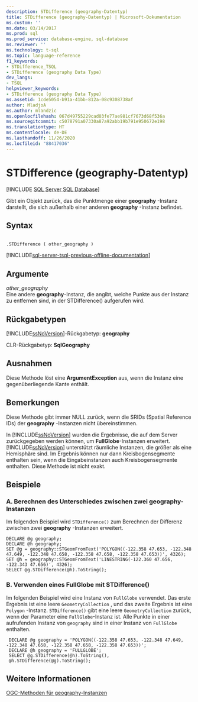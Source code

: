```yaml
---
description: STDifference (geography-Datentyp)
title: STDifference (geography-Datentyp) | Microsoft-Dokumentation
ms.custom: ''
ms.date: 03/14/2017
ms.prod: sql
ms.prod_service: database-engine, sql-database
ms.reviewer: ''
ms.technology: t-sql
ms.topic: language-reference
f1_keywords:
- STDifference_TSQL
- STDifference (geography Data Type)
dev_langs:
- TSQL
helpviewer_keywords:
- STDifference (geography Data Type)
ms.assetid: 1cde5054-b91a-41bb-812a-08c9308738af
author: MladjoA
ms.author: mlandzic
ms.openlocfilehash: 067d49755229cad03fe77ae981cf7673d68f536a
ms.sourcegitcommit: c5078791a07330a87a92abb19b791e950672e198
ms.translationtype: HT
ms.contentlocale: de-DE
ms.lasthandoff: 11/26/2020
ms.locfileid: "88417036"
---
```

# <a name="stdifference-geography-data-type"></a>STDifference (geography-Datentyp)
[!INCLUDE [SQL Server SQL Database](../../includes/applies-to-version/sql-asdb.md)]

  Gibt ein Objekt zurück, das die Punktmenge einer **geography** -Instanz darstellt, die sich außerhalb einer anderen **geography** -Instanz befindet.  
  
## <a name="syntax"></a>Syntax  
  
```  
  
.STDifference ( other_geography )  
```  
  
[!INCLUDE[sql-server-tsql-previous-offline-documentation](../../includes/sql-server-tsql-previous-offline-documentation.md)]

## <a name="arguments"></a>Argumente
 *other_geography*  
 Eine andere **geography**-Instanz, die angibt, welche Punkte aus der Instanz zu entfernen sind, in der STDifference() aufgerufen wird.  
  
## <a name="return-types"></a>Rückgabetypen  
 [!INCLUDE[ssNoVersion](../../includes/ssnoversion-md.md)]-Rückgabetyp: **geography**  
  
 CLR-Rückgabetyp: **SqlGeography**  
  
## <a name="exceptions"></a>Ausnahmen  
 Diese Methode löst eine **ArgumentException** aus, wenn die Instanz eine gegenüberliegende Kante enthält.  
  
## <a name="remarks"></a>Bemerkungen  
 Diese Methode gibt immer NULL zurück, wenn die SRIDs (Spatial Reference IDs) der **geography** -Instanzen nicht übereinstimmen.  
  
 In [!INCLUDE[ssNoVersion](../../includes/ssnoversion-md.md)] wurden die Ergebnisse, die auf dem Server zurückgegeben werden können, um **FullGlobe**-Instanzen erweitert. [!INCLUDE[ssNoVersion](../../includes/ssnoversion-md.md)] unterstützt räumliche Instanzen, die größer als eine Hemisphäre sind. Im Ergebnis können nur dann Kreisbogensegmente enthalten sein, wenn die Eingabeinstanzen auch Kreisbogensegmente enthalten. Diese Methode ist nicht exakt.  
  
## <a name="examples"></a>Beispiele  
  
### <a name="a-computing-the-difference-between-two-geography-instances"></a>A. Berechnen des Unterschiedes zwischen zwei geography-Instanzen  
 Im folgenden Beispiel wird `STDifference()` zum Berechnen der Differenz zwischen zwei **geography** -Instanzen erweitert.  
  
```  
DECLARE @g geography;  
DECLARE @h geography;  
SET @g = geography::STGeomFromText('POLYGON((-122.358 47.653, -122.348 47.649, -122.348 47.658, -122.358 47.658, -122.358 47.653))', 4326);  
SET @h = geography::STGeomFromText('LINESTRING(-122.360 47.656, -122.343 47.656)', 4326);  
SELECT @g.STDifference(@h).ToString();  
```  
  
### <a name="b-using-a-fullglobe-with-stdifference"></a>B. Verwenden eines FullGlobe mit STDifference()  
 Im folgenden Beispiel wird eine Instanz von `FullGlobe` verwendet. Das erste Ergebnis ist eine leere `GeometryCollection` , und das zweite Ergebnis ist eine `Polygon` -Instanz. `STDifference()` gibt eine leere `GeometryCollection` zurück, wenn der Parameter eine `FullGlobe`-Instanz ist. Alle Punkte in einer aufrufenden Instanz von `geography` sind in einer Instanz von `FullGlobe` enthalten.  
  
```
 DECLARE @g geography = 'POLYGON((-122.358 47.653, -122.348 47.649, -122.348 47.658, -122.358 47.658, -122.358 47.653))';  
 DECLARE @h geography = 'FULLGLOBE';  
 SELECT @g.STDifference(@h).ToString(),  
 @h.STDifference(@g).ToString();
 ```  
  
## <a name="see-also"></a>Weitere Informationen  
 [OGC-Methoden für geography-Instanzen](../../t-sql/spatial-geography/ogc-methods-on-geography-instances.md)  
  
  
